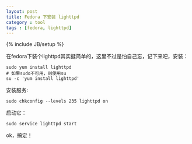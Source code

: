 ```yaml
---
layout: post
title: Fedora 下安装 lighttpd
category : tool
tags : [fedora, lighttpd]
---
```

{% include JB/setup %}

在fedora下装个lighttpd其实挺简单的，这里不过是怕自己忘，记下来吧，安装：

    sudo yum install lighttpd
    # 如果sudo不可用，则使用su
    su -c 'yum install lighttpd'

安装服务: 

    sudo chkconfig --levels 235 lighttpd on

启动它： 

    sudo service lighttpd start

ok，搞定！

